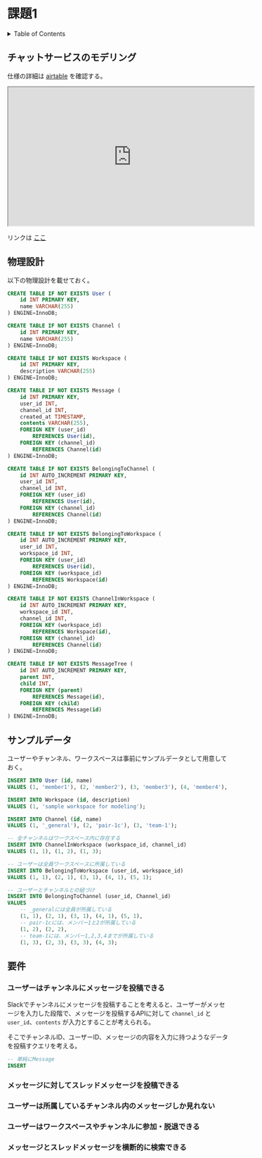 # 課題1

<!-- START doctoc generated TOC please keep comment here to allow auto update -->
<!-- DON'T EDIT THIS SECTION, INSTEAD RE-RUN doctoc TO UPDATE -->
<details>
<summary>Table of Contents</summary>

- [チャットサービスのモデリング](#%E3%83%81%E3%83%A3%E3%83%83%E3%83%88%E3%82%B5%E3%83%BC%E3%83%93%E3%82%B9%E3%81%AE%E3%83%A2%E3%83%87%E3%83%AA%E3%83%B3%E3%82%B0)
- [物理設計](#%E7%89%A9%E7%90%86%E8%A8%AD%E8%A8%88)
- [サンプルデータ](#%E3%82%B5%E3%83%B3%E3%83%97%E3%83%AB%E3%83%87%E3%83%BC%E3%82%BF)
- [要件](#%E8%A6%81%E4%BB%B6)
  - [ユーザーはチャンネルにメッセージを投稿できる](#%E3%83%A6%E3%83%BC%E3%82%B6%E3%83%BC%E3%81%AF%E3%83%81%E3%83%A3%E3%83%B3%E3%83%8D%E3%83%AB%E3%81%AB%E3%83%A1%E3%83%83%E3%82%BB%E3%83%BC%E3%82%B8%E3%82%92%E6%8A%95%E7%A8%BF%E3%81%A7%E3%81%8D%E3%82%8B)
  - [メッセージに対してスレッドメッセージを投稿できる](#%E3%83%A1%E3%83%83%E3%82%BB%E3%83%BC%E3%82%B8%E3%81%AB%E5%AF%BE%E3%81%97%E3%81%A6%E3%82%B9%E3%83%AC%E3%83%83%E3%83%89%E3%83%A1%E3%83%83%E3%82%BB%E3%83%BC%E3%82%B8%E3%82%92%E6%8A%95%E7%A8%BF%E3%81%A7%E3%81%8D%E3%82%8B)
  - [ユーザーは所属しているチャンネル内のメッセージしか見れない](#%E3%83%A6%E3%83%BC%E3%82%B6%E3%83%BC%E3%81%AF%E6%89%80%E5%B1%9E%E3%81%97%E3%81%A6%E3%81%84%E3%82%8B%E3%83%81%E3%83%A3%E3%83%B3%E3%83%8D%E3%83%AB%E5%86%85%E3%81%AE%E3%83%A1%E3%83%83%E3%82%BB%E3%83%BC%E3%82%B8%E3%81%97%E3%81%8B%E8%A6%8B%E3%82%8C%E3%81%AA%E3%81%84)
  - [ユーザーはワークスペースやチャンネルに参加・脱退できる](#%E3%83%A6%E3%83%BC%E3%82%B6%E3%83%BC%E3%81%AF%E3%83%AF%E3%83%BC%E3%82%AF%E3%82%B9%E3%83%9A%E3%83%BC%E3%82%B9%E3%82%84%E3%83%81%E3%83%A3%E3%83%B3%E3%83%8D%E3%83%AB%E3%81%AB%E5%8F%82%E5%8A%A0%E3%83%BB%E8%84%B1%E9%80%80%E3%81%A7%E3%81%8D%E3%82%8B)
  - [メッセージとスレッドメッセージを横断的に検索できる](#%E3%83%A1%E3%83%83%E3%82%BB%E3%83%BC%E3%82%B8%E3%81%A8%E3%82%B9%E3%83%AC%E3%83%83%E3%83%89%E3%83%A1%E3%83%83%E3%82%BB%E3%83%BC%E3%82%B8%E3%82%92%E6%A8%AA%E6%96%AD%E7%9A%84%E3%81%AB%E6%A4%9C%E7%B4%A2%E3%81%A7%E3%81%8D%E3%82%8B)

</details>
<!-- END doctoc generated TOC please keep comment here to allow auto update -->

## チャットサービスのモデリング

仕様の詳細は [airtable](https://airtable.com/tblTnXBXFOYJ0J7lZ/viwyi8muFtWUlhNKG/recCDmAj926oLfOde?blocks=hide) を確認する。

<iframe width="560" height="315" src='https://dbdiagram.io/embed/60a27221b29a09603d1535b5'> </iframe>

リンクは [ここ](https://dbdiagram.io/d/60a27221b29a09603d1535b5)

## 物理設計

以下の物理設計を載せておく。

```sql
CREATE TABLE IF NOT EXISTS User (
    id INT PRIMARY KEY,
    name VARCHAR(255)
) ENGINE=InnoDB;

CREATE TABLE IF NOT EXISTS Channel (
    id INT PRIMARY KEY,
    name VARCHAR(255)
) ENGINE=InnoDB;

CREATE TABLE IF NOT EXISTS Workspace (
    id INT PRIMARY KEY,
    description VARCHAR(255)
) ENGINE=InnoDB;

CREATE TABLE IF NOT EXISTS Message (
    id INT PRIMARY KEY,
    user_id INT,
    channel_id INT,
    created_at TIMESTAMP,
    contents VARCHAR(255),
    FOREIGN KEY (user_id)
        REFERENCES User(id),
    FOREIGN KEY (channel_id)
        REFERENCES Channel(id)
) ENGINE=InnoDB;

CREATE TABLE IF NOT EXISTS BelongingToChannel (
    id INT AUTO_INCREMENT PRIMARY KEY,
    user_id INT,
    channel_id INT,
    FOREIGN KEY (user_id)
        REFERENCES User(id),
    FOREIGN KEY (channel_id)
        REFERENCES Channel(id)
) ENGINE=InnoDB;

CREATE TABLE IF NOT EXISTS BelongingToWorkspace (
    id INT AUTO_INCREMENT PRIMARY KEY,
    user_id INT,
    workspace_id INT,
    FOREIGN KEY (user_id)
        REFERENCES User(id),
    FOREIGN KEY (workspace_id)
        REFERENCES Workspace(id)
) ENGINE=InnoDB;

CREATE TABLE IF NOT EXISTS ChannelInWorkspace (
    id INT AUTO_INCREMENT PRIMARY KEY,
    workspace_id INT,
    channel_id INT,
    FOREIGN KEY (workspace_id)
        REFERENCES Workspace(id),
    FOREIGN KEY (channel_id)
        REFERENCES Channel(id)
) ENGINE=InnoDB;

CREATE TABLE IF NOT EXISTS MessageTree (
    id INT AUTO_INCREMENT PRIMARY KEY,
    parent INT,
    child INT,
    FOREIGN KEY (parent)
        REFERENCES Message(id),
    FOREIGN KEY (child)
        REFERENCES Message(id)
) ENGINE=InnoDB;
```

## サンプルデータ

ユーザーやチャンネル、ワークスペースは事前にサンプルデータとして用意しておく。

```sql
INSERT INTO User (id, name)
VALUES (1, 'member1'), (2, 'member2'), (3, 'member3'), (4, 'member4'), (5, 'member5');

INSERT INTO Workspace (id, description)
VALUES (1, 'sample workspace for modeling');

INSERT INTO Channel (id, name)
VALUES (1, '_general'), (2, 'pair-1c'), (3, 'team-1');

-- 全チャンネルはワークスペース内に存在する
INSERT INTO ChannelInWorkspace (workspace_id, channel_id)
VALUES (1, 1), (1, 2), (1, 3);

-- ユーザーは全員ワークスペースに所属している
INSERT INTO BelongingToWorkspace (user_id, workspace_id)
VALUES (1, 1), (2, 1), (3, 1), (4, 1), (5, 1);

-- ユーザーとチャンネルとの紐づけ
INSERT INTO BelongingToChannel (user_id, Channel_id)
VALUES
    -- _generalには全員が所属している 
    (1, 1), (2, 1), (3, 1), (4, 1), (5, 1),
    -- pair-1cには、メンバー1と2が所属している
    (1, 2), (2, 2),
    -- team-1には、メンバー1,2,3,4までが所属している
    (1, 3), (2, 3), (3, 3), (4, 3);
```

## 要件

### ユーザーはチャンネルにメッセージを投稿できる

Slackでチャンネルにメッセージを投稿することを考えると、ユーザーがメッセージを入力した段階で、メッセージを投稿するAPIに対して `channel_id` と `user_id`、`contents` が入力とすることが考えられる。

そこでチャンネルID、ユーザーID、メッセージの内容を入力に持つようなデータを投稿すクエリを考える。

```sql
-- 単純にMessage
INSERT
```

### メッセージに対してスレッドメッセージを投稿できる

### ユーザーは所属しているチャンネル内のメッセージしか見れない

### ユーザーはワークスペースやチャンネルに参加・脱退できる

### メッセージとスレッドメッセージを横断的に検索できる
